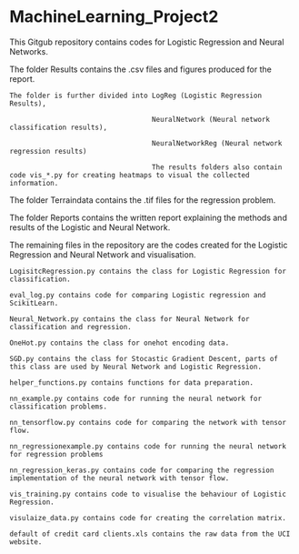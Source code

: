 # MachineLearning_Project2

This Gitgub repository contains codes for Logistic Regression and Neural Networks. 

The folder Results contains the .csv files and figures produced for the report.
    
    The folder is further divided into LogReg (Logistic Regression Results),
                                       
                                       NeuralNetwork (Neural network classification results),
                                       
                                       NeuralNetworkReg (Neural network regression results)
                                       
                                       The results folders also contain code vis_*.py for creating heatmaps to visual the collected information.
                                       
The folder Terraindata contains the .tif files for the regression problem.

The folder Reports contains the written report explaining the methods and results of the Logistic and Neural Network.

The remaining files in the repository are the codes created for the Logistic Regression and Neural Network and visualisation.
    
    LogisitcRegression.py contains the class for Logistic Regression for classification.
    
    eval_log.py contains code for comparing Logistic regression and ScikitLearn.
    
    Neural_Network.py contains the class for Neural Network for classification and regression.
    
    OneHot.py contains the class for onehot encoding data.
    
    SGD.py contains the class for Stocastic Gradient Descent, parts of this class are used by Neural Network and Logistic Regression.
    
    helper_functions.py contains functions for data preparation.
    
    nn_example.py contains code for running the neural network for classification problems. 
    
    nn_tensorflow.py contains code for comparing the network with tensor flow.
    
    nn_regressionexample.py contains code for running the neural network for regression problems
    
    nn_regression_keras.py contains code for comparing the regression implementation of the neural network with tensor flow.
    
    vis_training.py contains code to visualise the behaviour of Logistic Regression.
    
    visulaize_data.py contains code for creating the correlation matrix.
    
    default of credit card clients.xls contains the raw data from the UCI website. 
